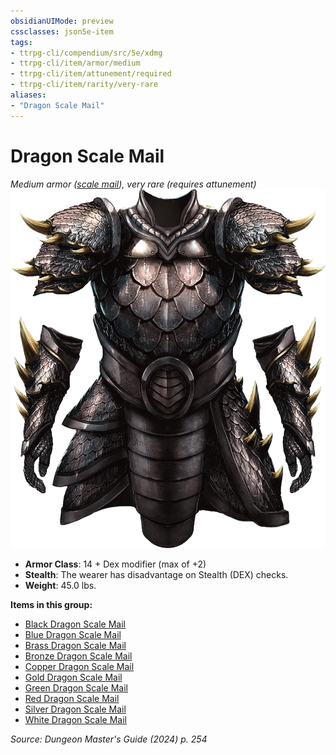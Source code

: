 ```yaml
---
obsidianUIMode: preview
cssclasses: json5e-item
tags:
- ttrpg-cli/compendium/src/5e/xdmg
- ttrpg-cli/item/armor/medium
- ttrpg-cli/item/attunement/required
- ttrpg-cli/item/rarity/very-rare
aliases: 
- "Dragon Scale Mail"
---
```

# Dragon Scale Mail
*Medium armor ([scale mail](3-Mechanics/CLI/items/scale-mail-xphb.md)), very rare (requires attunement)*  
![](3-Mechanics/CLI/items/img/dragon-scale-mail.webp#right)

- **Armor Class**: 14 + Dex modifier (max of +2)
- **Stealth**: The wearer has disadvantage on Stealth (DEX) checks.
- **Weight**: 45.0 lbs.

**Items in this group:**

- [Black Dragon Scale Mail](3-Mechanics/CLI/items/black-dragon-scale-mail-xdmg.md)
- [Blue Dragon Scale Mail](3-Mechanics/CLI/items/blue-dragon-scale-mail-xdmg.md)
- [Brass Dragon Scale Mail](3-Mechanics/CLI/items/brass-dragon-scale-mail-xdmg.md)
- [Bronze Dragon Scale Mail](3-Mechanics/CLI/items/bronze-dragon-scale-mail-xdmg.md)
- [Copper Dragon Scale Mail](3-Mechanics/CLI/items/copper-dragon-scale-mail-xdmg.md)
- [Gold Dragon Scale Mail](3-Mechanics/CLI/items/gold-dragon-scale-mail-xdmg.md)
- [Green Dragon Scale Mail](3-Mechanics/CLI/items/green-dragon-scale-mail-xdmg.md)
- [Red Dragon Scale Mail](3-Mechanics/CLI/items/red-dragon-scale-mail-xdmg.md)
- [Silver Dragon Scale Mail](3-Mechanics/CLI/items/silver-dragon-scale-mail-xdmg.md)
- [White Dragon Scale Mail](3-Mechanics/CLI/items/white-dragon-scale-mail-xdmg.md)

*Source: Dungeon Master's Guide (2024) p. 254*